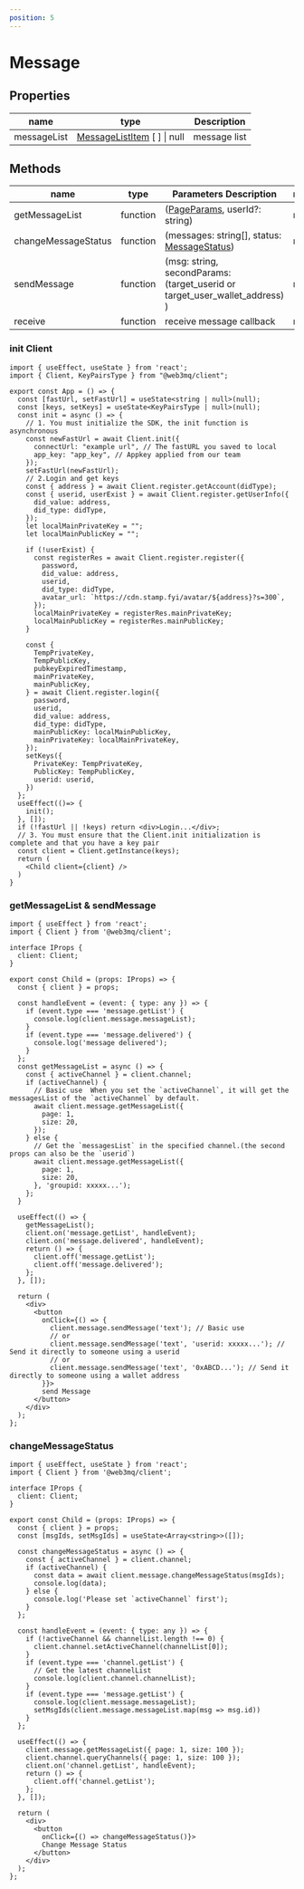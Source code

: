 ```yaml
---
position: 5
---
```


# Message

## Properties

| name        | type                                                                          | Description  |
| ----------- | ----------------------------------------------------------------------------- | ------------ |
| messageList | [MessageListItem](/docs/Web3MQ-SDK/JS-SDK/types/#messagelistitem) [ ] \| null | message list |

## Methods

| name                | type     | Parameters Description                                                                      | response |
| ------------------- | -------- | ------------------------------------------------------------------------------------------- | -------- |
| getMessageList      | function | ([PageParams](/docs/Web3MQ-SDK/JS-SDK/types/#pageparams), userId?: string)                  | none     |
| changeMessageStatus | function | (messages: string[], status: [MessageStatus](/docs/Web3MQ-SDK/JS-SDK/types/#messagestatus)) | none     |
| sendMessage         | function | (msg: string, secondParams: (target_userid or target_user_wallet_address) )                 | none     |
| receive             | function | receive message callback                                                                    | none     |

### init Client

```tsx
import { useEffect, useState } from 'react';
import { Client, KeyPairsType } from "@web3mq/client";

export const App = () => {
  const [fastUrl, setFastUrl] = useState<string | null>(null);
  const [keys, setKeys] = useState<KeyPairsType | null>(null);
  const init = async () => {
    // 1. You must initialize the SDK, the init function is asynchronous
    const newFastUrl = await Client.init({
      connectUrl: "example url", // The fastURL you saved to local
      app_key: "app_key", // Appkey applied from our team
    });
    setFastUrl(newFastUrl);
    // 2.Login and get keys
    const { address } = await Client.register.getAccount(didType);
    const { userid, userExist } = await Client.register.getUserInfo({
      did_value: address,
      did_type: didType,
    });
    let localMainPrivateKey = "";
    let localMainPublicKey = "";

    if (!userExist) {
      const registerRes = await Client.register.register({
        password,
        did_value: address,
        userid,
        did_type: didType,
        avatar_url: `https://cdn.stamp.fyi/avatar/${address}?s=300`,
      });
      localMainPrivateKey = registerRes.mainPrivateKey;
      localMainPublicKey = registerRes.mainPublicKey;
    }

    const {
      TempPrivateKey,
      TempPublicKey,
      pubkeyExpiredTimestamp,
      mainPrivateKey,
      mainPublicKey,
    } = await Client.register.login({
      password,
      userid,
      did_value: address,
      did_type: didType,
      mainPublicKey: localMainPublicKey,
      mainPrivateKey: localMainPrivateKey,
    });
    setKeys({
      PrivateKey: TempPrivateKey,
      PublicKey: TempPublicKey,
      userid: userid,
    })
  };
  useEffect(()=> {
    init();
  }, []);
  if (!fastUrl || !keys) return <div>Login...</div>;
  // 3. You must ensure that the Client.init initialization is complete and that you have a key pair
  const client = Client.getInstance(keys);
  return (
    <Child client={client} />
  )
}
```

### getMessageList & sendMessage

```tsx
import { useEffect } from 'react';
import { Client } from '@web3mq/client';

interface IProps {
  client: Client;
}

export const Child = (props: IProps) => {
  const { client } = props;

  const handleEvent = (event: { type: any }) => {
    if (event.type === 'message.getList') {
      console.log(client.message.messageList);
    }
    if (event.type === 'message.delivered') {
      console.log('message delivered');
    }
  };
  const getMessageList = async () => {
    const { activeChannel } = client.channel;
    if (activeChannel) {
      // Basic use  When you set the `activeChannel`, it will get the messagesList of the `activeChannel` by default.
      await client.message.getMessageList({
        page: 1,
        size: 20,
      });
    } else {
      // Get the `messagesList` in the specified channel.(the second props can also be the `userid`)
      await client.message.getMessageList({
        page: 1,
        size: 20,
      }, 'groupid: xxxxx...'); 
    };
  }

  useEffect(() => {
    getMessageList();
    client.on('message.getList', handleEvent);
    client.on('message.delivered', handleEvent);
    return () => {
      client.off('message.getList');
      client.off('message.delivered');
    };
  }, []);

  return (
    <div>
      <button
        onClick={() => {
          client.message.sendMessage('text'); // Basic use
          // or
          client.message.sendMessage('text', 'userid: xxxxx...'); // Send it directly to someone using a userid
          // or
          client.message.sendMessage('text', '0xABCD...'); // Send it directly to someone using a wallet address
        }}>
        send Message
      </button>
    </div>
  );
};
```

### changeMessageStatus

```tsx
import { useEffect, useState } from 'react';
import { Client } from '@web3mq/client';

interface IProps {
  client: Client;
}

export const Child = (props: IProps) => {
  const { client } = props;
  const [msgIds, setMsgIds] = useState<Array<string>>([]);

  const changeMessageStatus = async () => {
    const { activeChannel } = client.channel;
    if (activeChannel) {
      const data = await client.message.changeMessageStatus(msgIds);
      console.log(data);
    } else {
      console.log('Please set `activeChannel` first');
    }
  };

  const handleEvent = (event: { type: any }) => {
    if (!activeChannel && channelList.length !== 0) {
      client.channel.setActiveChannel(channelList[0]);
    }
    if (event.type === 'channel.getList') {
      // Get the latest channelList
      console.log(client.channel.channelList);
    }
    if (event.type === 'message.getList') {
      console.log(client.message.messageList);
      setMsgIds(client.message.messageList.map(msg => msg.id))
    }
  };

  useEffect(() => {
    client.message.getMessageList({ page: 1, size: 100 });
    client.channel.queryChannels({ page: 1, size: 100 });
    client.on('channel.getList', handleEvent);
    return () => {
      client.off('channel.getList');
    };
  }, []);

  return (
    <div>
      <button
        onClick={() => changeMessageStatus()}>
        Change Message Status
      </button>
    </div>
  );
};
```

